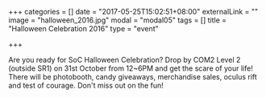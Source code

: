 +++
categories = []
date = "2017-05-25T15:02:51+08:00"
externalLink = ""
image = "halloween_2016.jpg"
modal = "modal05"
tags = []
title = "Halloween Celebration 2016"
type = "event"

+++

Are you ready for SoC Halloween Celebration? Drop by COM2 Level 2 (outside SR1) on 31st October from 12~6PM and get the scare of your life! There will be photobooth, candy giveaways, merchandise sales, oculus rift and test of courage. Don't miss out on the fun!
